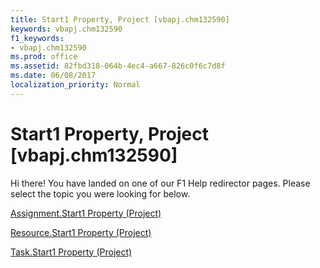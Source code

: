 ```yaml
---
title: Start1 Property, Project [vbapj.chm132590]
keywords: vbapj.chm132590
f1_keywords:
- vbapj.chm132590
ms.prod: office
ms.assetid: 82fbd318-064b-4ec4-a667-826c0f6c7d8f
ms.date: 06/08/2017
localization_priority: Normal
---
```



# Start1 Property, Project [vbapj.chm132590]

Hi there! You have landed on one of our F1 Help redirector pages. Please select the topic you were looking for below.

[Assignment.Start1 Property (Project)](http://msdn.microsoft.com/library/06c9ff33-867e-872b-9421-8a8058de3524%28Office.15%29.aspx)

[Resource.Start1 Property (Project)](http://msdn.microsoft.com/library/f6ffeef7-d920-feb5-ba87-6603cede152b%28Office.15%29.aspx)

[Task.Start1 Property (Project)](http://msdn.microsoft.com/library/000b808a-955d-c843-4af6-0b735a7fb2b8%28Office.15%29.aspx)

